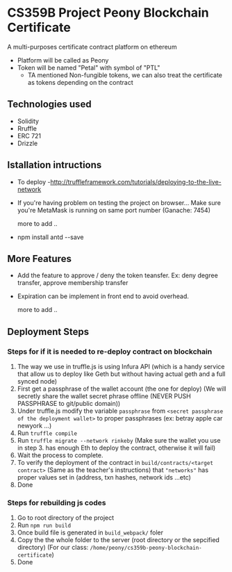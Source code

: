 # CS359B Project Peony Blockchain Certificate  
A multi-purposes certificate contract platform on ethereum 

- Platform will be called as Peony
- Token will be named "Petal"  with symbol of "PTL"
    - TA mentioned Non-fungible tokens, we can also treat the certificate as tokens depending on the contract

## Technologies used

* Solidity
* Rruffle
* ERC 721
* Drizzle

## Istallation intructions

- To deploy
    -http://truffleframework.com/tutorials/deploying-to-the-live-network

- If you're having problem on testing the project on browser...
	Make sure you're MetaMask is running on same port number (Ganache: 7454)

	more to add ..

- npm install antd --save

## More Features
    
    
- Add the feature to approve / deny the token teansfer.
  Ex: deny degree transfer, approve membership transfer

- Expiration 
  can be implement in front end to avoid overhead.

  more to add ..
 
 ## Deployment Steps

 ### Steps for if it is needed to re-deploy contract on blockchain
 1. The way we use in truffle.js is using Infura API (which is a handy service that allow us to deploy like Geth but without having actual geth and a full synced node)
 2. First get a passphrase of the wallet account (the one for deploy)  (We will secretly share the wallet secret phrase offline (NEVER PUSH PASSPHRASE to git/public domain))
 3. Under truffle.js  modify the variable ```passphrase``` from ```<secret passphrase of the deployment wallet>``` to proper passphrases (ex: betray apple car newyork ...)
 4. Run ```truffle compile```
 5. Run ```truffle migrate --network rinkeby``` (Make sure the wallet you use in step 3. has enough Eth to deploy the contract, otherwise it will fail)
 6. Wait the process to complete.
 7. To verify the deployment of the contract in ```build/contracts/<target contract>``` (Same as the teacher's instructions) that ```"networks"``` has proper values set in (address, txn hashes, network ids ...etc)
 8. Done

 ### Steps for rebuilding js codes
 1. Go to root directory of the project
 2. Run ```npm run build```
 3. Once build file is generated in ```build_webpack/``` foler
 4. Copy the the whole folder to the server (root directory or the sepcified directory) (For our class: ```/home/peony/cs359b-peony-blockchain-certificate```)
 5. Done


